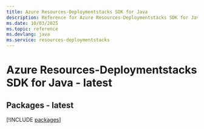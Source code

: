 ```yaml
---
title: Azure Resources-Deploymentstacks SDK for Java
description: Reference for Azure Resources-Deploymentstacks SDK for Java
ms.date: 10/03/2025
ms.topic: reference
ms.devlang: java
ms.service: resources-deploymentstacks
---
```

# Azure Resources-Deploymentstacks SDK for Java - latest
## Packages - latest
[!INCLUDE [packages](resources-deploymentstacks-index.md)]